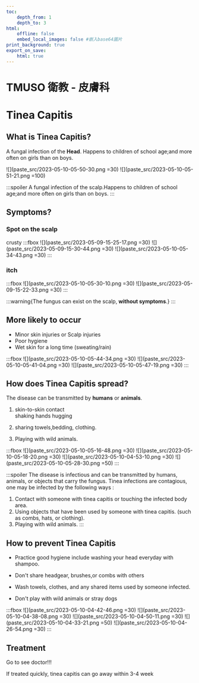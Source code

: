 ```yaml
---
toc:
    depth_from: 1
    depth_to: 3
html:
    offline: false
    embed_local_images: false #嵌入base64圖片
print_background: true
export_on_save:
    html: true
---
```

# TMUSO 衛教 - 皮膚科

# Tinea Capitis

## What is Tinea Capitis?

A fungal infection of the **Head**. Happens to children of school age;and more often on girls than on boys.

![](paste_src/2023-05-10-05-50-30.png =30)
![](paste_src/2023-05-10-05-51-21.png =100)
<!-- #region -->
:::spoiler
A fungal infection of the scalp.Happens to children of school age;and more often on girls than on boys.
:::
<!-- #endregion -->



## Symptoms?
### Spot on the scalp
crusty
:::fbox
![](paste_src/2023-05-09-15-25-17.png =30)
![](paste_src/2023-05-09-15-30-44.png =30)
![](paste_src/2023-05-10-05-34-43.png =30)
:::

### itch 

:::fbox
![](paste_src/2023-05-10-05-30-10.png =30)
![](paste_src/2023-05-09-15-22-33.png =30)
:::

:::warning{The fungus can exist on the scalp, **without symptoms**.}
:::


## More likely to occur

- Minor skin injuries or Scalp injuries
- Poor hygiene
- Wet skin for a long time (sweating/rain)

:::fbox 
![](paste_src/2023-05-10-05-44-34.png =30)
![](paste_src/2023-05-10-05-41-04.png =30)
![](paste_src/2023-05-10-05-47-19.png =30)
:::

## How does Tinea Capitis spread?
  The disease can be transmitted by **humans** or **animals**. 



1. skin-to-skin contact  
shaking hands hugging

1. sharing towels,bedding, clothing.


3. Playing with wild animals.

:::fbox
![](paste_src/2023-05-10-05-16-48.png =30)
![](paste_src/2023-05-10-05-18-20.png =30)
![](paste_src/2023-05-10-04-53-10.png =30)
![](paste_src/2023-05-10-05-28-30.png =50)
:::
<!-- #region --> 
:::spoiler
The disease is infectious and can be transmitted by
humans, animals, or objects that carry the fungus.
Tinea infections are contagious,
one may be infected by the following ways :
1. Contact with someone with tinea capitis or touching the
infected body area.
1. Using objects that have been used by someone
with tinea capitis. (such as combs, hats, or clothing).
1. Playing with wild animals.
:::
<!-- #endregion --> 

## How to prevent Tinea Capitis
- Practice good hygiene include washing your head everyday with shampoo.

- Don't share headgear, brushes,or combs with others

- Wash towels, clothes, and any shared
items used by someone infected.
- Don't play with wild animals or stray dogs

:::fbox 
![](paste_src/2023-05-10-04-42-46.png =30)
![](paste_src/2023-05-10-04-38-08.png =30)
![](paste_src/2023-05-10-04-50-11.png =30)
![](paste_src/2023-05-10-04-33-21.png =50)
![](paste_src/2023-05-10-04-26-54.png =30)
:::

## Treatment
Go to see doctor!!!   

If treated quickly, tinea capitis can go away within 3-4 week
